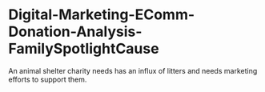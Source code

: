 # Digital-Marketing-EComm-Donation-Analysis-FamilySpotlightCause
An animal shelter charity needs has an influx of litters and needs marketing efforts to support them.
